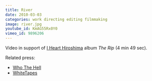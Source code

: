 ```yaml
---
title: River
date: 2010-03-03
categories: work directing editing filmmaking
image: river.jpg
youtube_id: KmAG55Rx0Y0
vimeo_id: 9896206
---
```


Video in support of [I Heart Hiroshima][ihh] album _The Rip_
(4 min 49 sec).

Related press:

- [Who The Hell](http://whothehell.net/archives/7804)
- [WhiteTapes](http://whitetapes.com/streams/i-heart-hiroshima-video-zu-river)

[ihh]: http://www.ihearthiroshima.com
